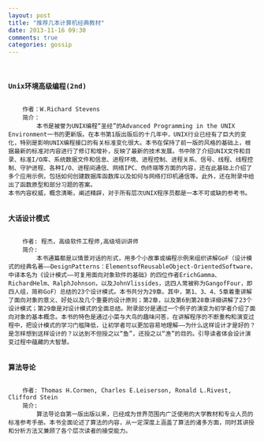 ```yaml
---
layout: post
title: "推荐几本计算机经典教材"
date: 2013-11-16 09:30
comments: true
categories: gossip
---
```

<pre>
	<code class="python">
<h3>Unix环境高级编程(2nd)</h3>
	作者：W.Richard Stevens
	简介：
		本书是被誉为UNIX编程“圣经”的Advanced Programming in the UNIX Environment一书的更新版。在本书第1版出版后的十几年中，UNIX行业已经有了巨大的变化，特别是影响UNIX编程接口的有关标准变化很大。本书在保持了前一版的风格的基础上，根据最新的标准对内容进行了修订和增补，反映了最新的技术发展。书中除了介绍UNIX文件和目录、标准I/O库、系统数据文件和信息、进程环境、进程控制、进程关系、信号、线程、线程控制、守护进程、各种I/O、进程间通信、网络IPC、伪终端等方面的内容，还在此基础上介绍了多个应用示例，包括如何创建数据库函数库以及如何与网络打印机通信等。此外，还在附录中给出了函数原型和部分习题的答案。
本书内容权威，概念清晰，阐述精辟，对于所有层次UNIX程序员都是一本不可或缺的参考书。
<br /><h3>大话设计模式</h3>
	作者: 程杰，高级软件工程师,高级培训讲师
	简介:
		本书通篇都是以情景对话的形式，用多个小故事或编程示例来组织讲解GoF（设计模式的经典名著——DesignPatterns：ElementsofReusableObject-OrientedSoftware，中译本名为《设计模式——可复用面向对象软件的基础》的四位作者ErichGamma、RichardHelm、RalphJohnson，以及JohnVlissides，这四人常被称为GangofFour，即四人组，简称GoF）总结的23个设计模式。本书共分为29章。其中，第1、3、4、5章着重讲解了面向对象的意义、好处以及几个重要的设计原则；第2章，以及第6到第28章详细讲解了23个设计模式；第29章是对设计模式的全面总结。附录部分是通过一个例子的演变为初学者介绍了面向对象的基本概念。本书的特色是通过小菜与大鸟的趣味问答，在讲解程序的不断重构和演变过程中，把设计模式的学习门槛降低，让初学者可以更加容易地理解——为什么这样设计才是好的？是怎样想到这样设计的？以达到不但授之以“鱼”，还授之以“渔”的目的。引导读者体会设计演变过程中蕴藏的大智慧。 
<br /><h3>算法导论</h3>
	作者: Thomas H.Cormen, Charles E.Leiserson, Ronald L.Rivest, Clifford Stein
	简介: 
		算法导论自第一版出版以来，已经成为世界范围内广泛使用的大学教材和专业人员的标准参考手册。本书全面论述了算法的内容，从一定深度上涵盖了算法的诸多方面，同时其讲授和分析方法又兼顾了各个层次读者的接受能力。
	</code>
</pre>


